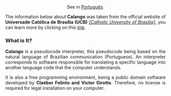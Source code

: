 <center>See in <a href="https://github.com/KevinyTeixeira/Programming-learn/blob/1_JavaLearning/Atividades/Questions%201%20-%20Bytecode%2C%20OOP%2C%20Variable%2C%20if%2C%20for%2C%20Block%2C%20TryTable.md">Português</a>.<br></center>

<p align="justify">The information below about <b>Calango</b> was taken from the official website of <b>Universade Católica de Brasília (UCB)</b> <i><a href="https://ucb.catolica.edu.br/portal/">[Catholic University of Brasilia]</a></i>, you can learn more by clicking on this <a href="https://cae.ucb.br/conteudo/programar/algoritmoCalango/new_ambientedealgoritmobcc.html">link</a>.</p>

### What is It?

<p align="justify"><b>Calango</b> is a pseudocode interpreter, this pseudocode being based on the natural language of Brazilian communication (Portuguese). An interpreter corresponds to software responsible for translating a specific language into another language code that the computer understands.</p>
<p align="justify">It is also a free programming environment, being a public domain software developed by <b>Claéber Felinto and Victor Girotto</b>. Therefore, no license is required for legal installation on your computer.</p>
